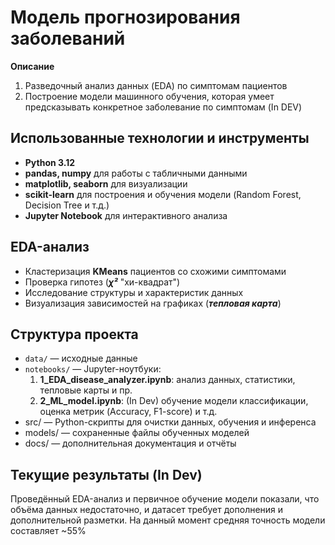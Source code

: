 # Модель прогнозирования заболеваний

**Описание**  
1. Разведочный анализ данных (EDA) по симптомам пациентов
2. Построение модели машинного обучения, которая умеет предсказывать конкретное заболевание по симптомам (In DEV)

## Использованные технологии и инструменты
- **Python 3.12**  
- **pandas, numpy** для работы с табличными данными  
- **matplotlib, seaborn** для визуализации  
- **scikit-learn** для построения и обучения модели (Random Forest, Decision Tree и т.д.)  
- **Jupyter Notebook** для интерактивного анализа  

## EDA-анализ
- Кластеризация **KMeans** пациентов со схожими симптомами
- Проверка гипотез (***χ²*** "хи-квадрат")
- Исследование структуры и характеристик данных
- Визуализация зависимостей на графиках (***тепловая карта***)

## Структура проекта
- `data/` — исходные данные  
- `notebooks/` — Jupyter-ноутбуки:
  1. **1_EDA_disease_analyzer.ipynb**: анализ данных, статистики, тепловые карты и пр.
  2. **2_ML_model.ipynb**: (In Dev) обучение модели классификации, оценка метрик (Accuracy, F1-score) и т.д.
- src/ — Python-скрипты для очистки данных, обучения и инференса  
- models/ — сохраненные файлы обученных моделей  
- docs/ — дополнительная документация и отчёты

## Текущие результаты (In Dev)
Проведённый EDA-анализ и первичное обучение модели показали, что объёма данных недостаточно, и датасет требует дополнения и дополнительной разметки. На данный момент средняя точность модели составляет ~55%
